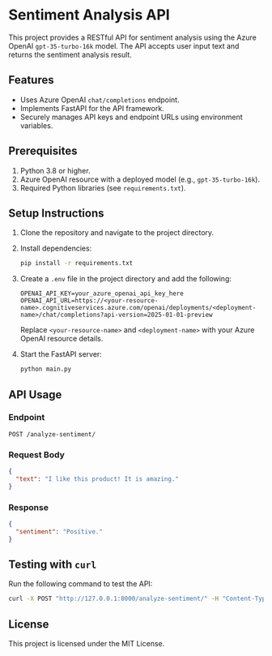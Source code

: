 # Sentiment Analysis API

This project provides a RESTful API for sentiment analysis using the Azure OpenAI `gpt-35-turbo-16k` model. The API accepts user input text and returns the sentiment analysis result.

## Features
- Uses Azure OpenAI `chat/completions` endpoint.
- Implements FastAPI for the API framework.
- Securely manages API keys and endpoint URLs using environment variables.

## Prerequisites
1. Python 3.8 or higher.
2. Azure OpenAI resource with a deployed model (e.g., `gpt-35-turbo-16k`).
3. Required Python libraries (see `requirements.txt`).

## Setup Instructions
1. Clone the repository and navigate to the project directory.
2. Install dependencies:
   ```bash
   pip install -r requirements.txt
   ```
3. Create a `.env` file in the project directory and add the following:
   ```plaintext
   OPENAI_API_KEY=your_azure_openai_api_key_here
   OPENAI_API_URL=https://<your-resource-name>.cognitiveservices.azure.com/openai/deployments/<deployment-name>/chat/completions?api-version=2025-01-01-preview
   ```
   Replace `<your-resource-name>` and `<deployment-name>` with your Azure OpenAI resource details.

4. Start the FastAPI server:
   ```bash
   python main.py
   ```

## API Usage
### Endpoint
`POST /analyze-sentiment/`

### Request Body
```json
{
  "text": "I like this product! It is amazing."
}
```

### Response
```json
{
  "sentiment": "Positive."
}
```

## Testing with `curl`
Run the following command to test the API:
```bash
curl -X POST "http://127.0.0.1:8000/analyze-sentiment/" -H "Content-Type: application/json" -d '{"text": "I like this product! It is amazing."}'
```

## License
This project is licensed under the MIT License.